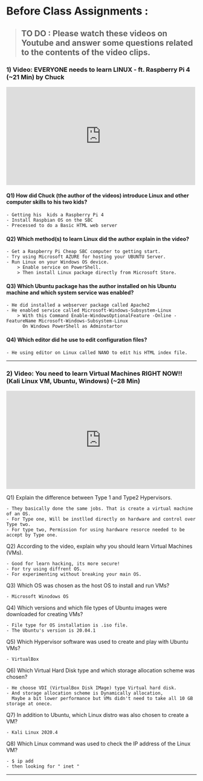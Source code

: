 # Before Class Assignments :

> ## TO DO : Please watch these videos on Youtube and answer some questions related to the contents of the video clips.

### 1) Video: EVERYONE needs to learn LINUX - ft. Raspberry Pi 4 (~21 Min) by Chuck

<iframe width="500" height="260" src="https://www.youtube.com/embed/l9YxTXDiiFY" title="YouTube video player" frameborder="0" allow="accelerometer; autoplay; clipboard-write; encrypted-media; gyroscope; picture-in-picture" allowfullscreen></iframe>


#### Q1) How did Chuck (the author of the videos) introduce Linux and other computer skills to his two kids?

	- Getting his  kids a Raspberry Pi 4
	- Install Raspbian OS on the SBC
	- Precessed to do a Basic HTML web server	

#### Q2) Which method(s) to learn Linux did the author explain in the video?

	- Get a Raspberry Pi Cheap SBC computer to getting start.
	- Try using Microsoft AZURE for hosting your UBUNTU Server.
	- Run Linux on your Windows OS device.
		> Enable service on PowerShell.
		> Then install Linux package directly from Microsoft Store.

#### Q3) Which Ubuntu package has the author installed on his Ubuntu machine and which system service was enabled?

	- He did installed a webserver package called Apache2
	- He enabled service called Microsoft-Windows-Subsystem-Linux
		> With this Command Enable-WindowsOptionalFeature -Online -FeatureName Microsoft-Windows-Subsystem-Linux
		  On Windows PowerShell as Adminstartor

#### Q4) Which editor did he use to edit configuration files?

	- He using editor on Linux called NANO to edit his HTML index file. 


* * *


### 2) Video: You need to learn Virtual Machines RIGHT NOW!! (Kali Linux VM, Ubuntu, Windows) (~28 Min)


<iframe width="500" height="260" src="https://www.youtube.com/embed/wX75Z-4MEoM" title="YouTube video player" frameborder="0" allow="accelerometer; autoplay; clipboard-write; encrypted-media; gyroscope; picture-in-picture" allowfullscreen></iframe>


Q1) Explain the difference between Type 1 and Type2 Hypervisors.

	- They basically done the same jobs. That is create a virtual machine of an OS.
	- For Type one, Will be instlled directly on hardware and control over Type two.
	- For type two, Permission for using hardware resorce needed to be accept by Type one.

Q2) According to the video, explain why you should learn Virtual Machines (VMs).

	- Good for learn hacking, its more secure!
	- For try using diffrent OS.
	- For experimenting without breaking your main OS.

Q3) Which OS was chosen as the host OS to install and run VMs?

	- Microsoft Winodows OS

Q4) Which versions and which file types of Ubuntu images were downloaded for creating VMs?

	- File type for OS installation is .iso file.
	- The Ubuntu's version is 20.04.1

Q5) Which Hypervisor software was used to create and play with Ubuntu VMs?

	- VirtualBox

Q6) Which Virtual Hard Disk type and which storage allocation scheme was chosen?

	- He choose VDI (VirtualBox Disk IMage) type Virtual hard disk.
	- And storage allocation scheme is Dynamically allocation, 
	  Maybe a bit lower performance but VMs didn't need to take all 10 GB storage at onece. 

Q7) In addition to Ubuntu, which Linux distro was also chosen to create a VM?

	- Kali Linux 2020.4

Q8) Which Linux command was used to check the IP address of the Linux VM?

	- $ ip add
	- then looking for " inet " 


* * *
